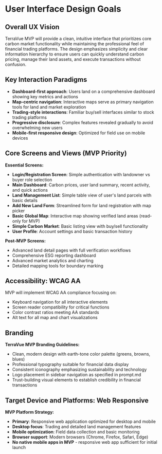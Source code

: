 # User Interface Design Goals

## Overall UX Vision
TerraVue MVP will provide a clean, intuitive interface that prioritizes core carbon market functionality while maintaining the professional feel of financial trading platforms. The design emphasizes simplicity and clear information hierarchy to ensure users can quickly understand carbon pricing, manage their land assets, and execute transactions without confusion.

## Key Interaction Paradigms
- **Dashboard-first approach**: Users land on a comprehensive dashboard showing key metrics and actions
- **Map-centric navigation**: Interactive maps serve as primary navigation tools for land and market exploration
- **Trading-style interactions**: Familiar buy/sell interfaces similar to stock trading platforms
- **Progressive disclosure**: Complex features revealed gradually to avoid overwhelming new users
- **Mobile-first responsive design**: Optimized for field use on mobile devices

## Core Screens and Views (MVP Priority)
**Essential Screens:**
- **Login/Registration Screen**: Simple authentication with landowner vs buyer role selection
- **Main Dashboard**: Carbon prices, user land summary, recent activity, and quick actions
- **Land Management List**: Simple table view of user's land parcels with basic details
- **Add New Land Form**: Streamlined form for land registration with map picker
- **Basic Global Map**: Interactive map showing verified land areas (read-only for MVP)
- **Simple Carbon Market**: Basic listing view with buy/sell functionality
- **User Profile**: Account settings and basic transaction history

**Post-MVP Screens:**
- Advanced land detail pages with full verification workflows
- Comprehensive ESG reporting dashboard
- Advanced market analytics and charting
- Detailed mapping tools for boundary marking

## Accessibility: WCAG AA
MVP will implement WCAG AA compliance focusing on:
- Keyboard navigation for all interactive elements
- Screen reader compatibility for critical functions
- Color contrast ratios meeting AA standards
- Alt text for all map and chart visualizations

## Branding
**TerraVue MVP Branding Guidelines:**
- Clean, modern design with earth-tone color palette (greens, browns, blues)
- Professional typography suitable for financial data display
- Consistent iconography emphasizing sustainability and technology
- Logo placement in sidebar navigation as specified in prompt.md
- Trust-building visual elements to establish credibility in financial transactions

## Target Device and Platforms: Web Responsive
**MVP Platform Strategy:**
- **Primary**: Responsive web application optimized for desktop and mobile
- **Desktop focus**: Trading and detailed land management features
- **Mobile optimization**: Field data collection and basic monitoring
- **Browser support**: Modern browsers (Chrome, Firefox, Safari, Edge)
- **No native mobile apps in MVP** - responsive web app sufficient for initial launch

